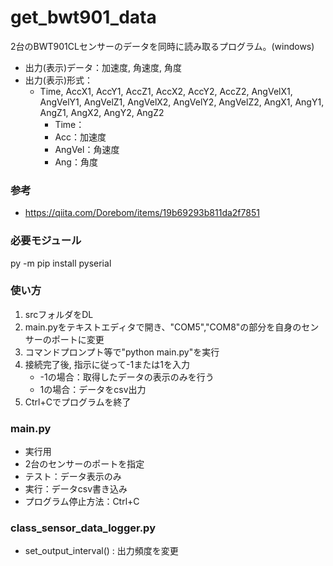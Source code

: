 # get_bwt901_data
2台のBWT901CLセンサーのデータを同時に読み取るプログラム。(windows)
- 出力(表示)データ：加速度, 角速度, 角度
- 出力(表示)形式：
  - Time, AccX1, AccY1, AccZ1, AccX2, AccY2, AccZ2, AngVelX1, AngVelY1, AngVelZ1, AngVelX2, AngVelY2, AngVelZ2, AngX1, AngY1, AngZ1, AngX2, AngY2, AngZ2
    - Time：
    - Acc：加速度
    - AngVel：角速度
    - Ang：角度

### 参考
- https://qiita.com/Dorebom/items/19b69293b811da2f7851

### 必要モジュール
py -m pip install pyserial


### 使い方
1. srcフォルダをDL
2. main.pyをテキストエディタで開き、"COM5","COM8"の部分を自身のセンサーのポートに変更
4. コマンドプロンプト等で"python main.py"を実行
5. 接続完了後, 指示に従って-1または1を入力
    - -1の場合：取得したデータの表示のみを行う
    - 1の場合：データをcsv出力
6. Ctrl+Cでプログラムを終了

### main.py
- 実行用
- 2台のセンサーのポートを指定
- テスト：データ表示のみ
- 実行：データcsv書き込み
- プログラム停止方法：Ctrl+C

### class_sensor_data_logger.py
- set_output_interval() : 出力頻度を変更
